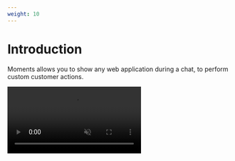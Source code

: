 ```yaml
---
weight: 10
---
```


# Introduction

Moments allows you to show any web application during a chat, to perform custom customer actions.

<video src="https://cdn-staging.livechat-static.com/api/file/lc/att/1520/34fb66f74b2f18394a199dbf0b6c4e9f/chw.mp4" autoplay="true" loop="true" muted="true">

## Is it for me?

Think about Moments as a solution for difficult tasks to handle during a conversation. When a specific task is hard to perform using text messages, or it requires a lot of effort from your customer to collect requested data, Moments can make your process much more accessible. It allows you to solve a problem without the need to leave a chat. From a technical point of view, it's web page embedded in iframe shown during a chat.

<div>
<iframe src="https://cdn.livechatinc.com/widget/labs/feature/webview-extension-2/open_chat3.html?license=100016461&group=1" style="border: 1px solid rgba(0, 0, 0, 0.1); width: 100%; max-width: 300px; height: 550px; display: block; margin: 1em auto;"></iframe>
</div>

## How it works?

1. The customer receives a rich message with webview button
2. Customer clicks button
3. Moments shows, web applications loads
4. Customer performs activities in web application
5. The moment is closed either by:
   - Web application (method call)
   - User (close button)
